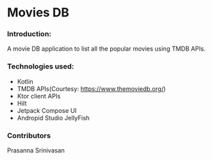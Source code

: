 # Movies DB

### Introduction:
A movie DB application to list all the popular movies using TMDB APIs.

### Technologies used:
- Kotlin
- TMDB APIs(Courtesy: https://www.themoviedb.org/)
- Ktor client APIs
- Hilt
- Jetpack Compose UI
- Andropid Studio JellyFish

### Contributors
Prasanna Srinivasan